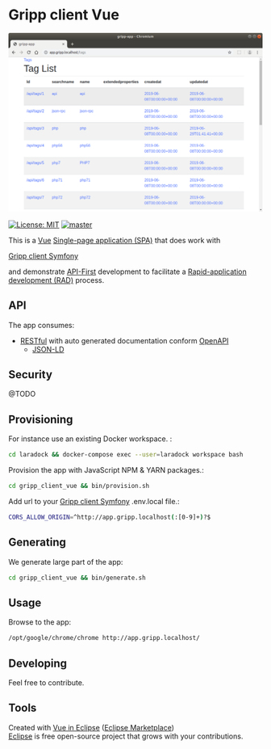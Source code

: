 # Gripp client Vue

![Gripp client Vue](./docs/gripp_client_vue.png?raw=true "Gripp client Vue")

[![License: MIT](https://img.shields.io/badge/License-MIT-blue.svg)](https://raw.githubusercontent.com/noud/gripp_client_vue/master/LICENSE)
[![master](https://img.shields.io/badge/current-dev-aa11ff.svg)](https://github.com/noud/gripp_client_vue/releases)

This is a [Vue](https://vuejs.org/) [Single-page application (SPA)](https://en.wikipedia.org/wiki/Single-page_application) that does work with

[Gripp client Symfony](https://github.com/noud/gripp_client_symfony/blob/master/README.md)

and demonstrate [API-First](https://swagger.io/resources/articles/adopting-an-api-first-approach/) development to facilitate a [Rapid-application development (RAD)](https://en.wikipedia.org/wiki/Rapid_application_development) process.

## API

The app consumes:
* [RESTful](https://en.wikipedia.org/wiki/Representational_state_transfer) with auto generated documentation conform [OpenAPI](https://swagger.io/specification/)
    * [JSON-LD](https://json-ld.org/)

## Security

@TODO

## Provisioning

For instance use an existing Docker workspace. :
```bash
cd laradock && docker-compose exec --user=laradock workspace bash
```
Provision the app with JavaScript NPM & YARN packages.:
```bash
cd gripp_client_vue && bin/provision.sh
```
Add url to your [Gripp client Symfony](https://github.com/noud/gripp_client_symfony/blob/master/README.md) .env.local file.:
```bash
CORS_ALLOW_ORIGIN=^http://app.gripp.localhost(:[0-9]+)?$
```

## Generating

We generate large part of the app:
```bash
cd gripp_client_vue && bin/generate.sh
```
## Usage

Browse to the app:
```bash
/opt/google/chrome/chrome http://app.gripp.localhost/
```
## Developing

Feel free to contribute.

## Tools

Created with [Vue in Eclipse](https://www.genuitec.com/tech/vue-in-eclipse) ([Eclipse Marketplace](https://marketplace.eclipse.org/content/vuejs-codemix?mpc=true&mpc_state=))   
[Eclipse](https://www.eclipse.org/) is free open-source project that grows with your contributions.